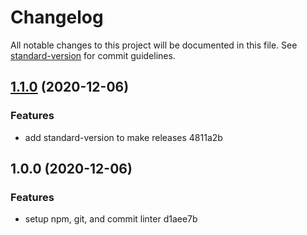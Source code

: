 # Changelog

All notable changes to this project will be documented in this file. See [standard-version](https://github.com/conventional-changelog/standard-version) for commit guidelines.

## [1.1.0](https://github.com/mokkapps/changelog-generator-demo/compare/v1.0.0...v1.1.0) (2020-12-06)


### Features

* add standard-version to make releases 4811a2b

## 1.0.0 (2020-12-06)


### Features

* setup npm, git, and commit linter d1aee7b
